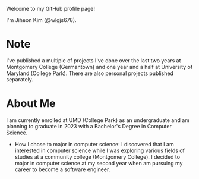 Welcome to my GitHub profile page!

I'm Jiheon Kim (@wlgjs678).

# Note
I've published a multiple of projects I've done over the last two years at Montgomery College (Germantown) and one year and a half at University of Maryland (College Park).
There are also personal projects published separately.

# About Me
I am currently enrolled at UMD (College Park) as an undergraduate and am planning to graduate in 2023 with a Bachelor's Degree in Computer Science.

- How I chose to major in computer science:
I discovered that I am interested in computer science while I was exploring various fields of studies at a community college (Montgomery College). 
I decided to major in computer science at my second year when 
am pursuing my career to become a software engineer.


<!---
wlgjs678/wlgjs678 is a ✨ special ✨ repository because its `README.md` (this file) appears on your GitHub profile.
You can click the Preview link to take a look at your changes.
--->
